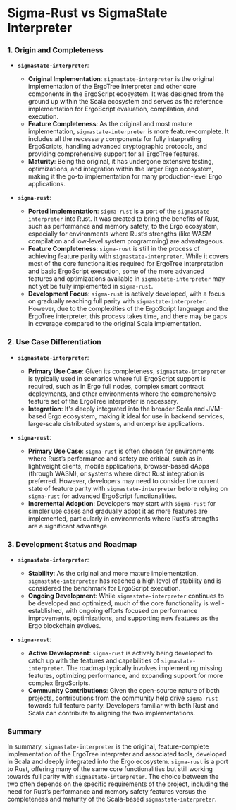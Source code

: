 # Sigma-Rust vs SigmaState Interpreter

### 1. **Origin and Completeness**

- **`sigmastate-interpreter`**:
  - **Original Implementation**: `sigmastate-interpreter` is the original implementation of the ErgoTree interpreter and other core components in the ErgoScript ecosystem. It was designed from the ground up within the Scala ecosystem and serves as the reference implementation for ErgoScript evaluation, compilation, and execution.
  - **Feature Completeness**: As the original and most mature implementation, `sigmastate-interpreter` is more feature-complete. It includes all the necessary components for fully interpreting ErgoScripts, handling advanced cryptographic protocols, and providing comprehensive support for all ErgoTree features.
  - **Maturity**: Being the original, it has undergone extensive testing, optimizations, and integration within the larger Ergo ecosystem, making it the go-to implementation for many production-level Ergo applications.

- **`sigma-rust`**:
  - **Ported Implementation**: `sigma-rust` is a port of the `sigmastate-interpreter` into Rust. It was created to bring the benefits of Rust, such as performance and memory safety, to the Ergo ecosystem, especially for environments where Rust’s strengths (like WASM compilation and low-level system programming) are advantageous.
  - **Feature Completeness**: `sigma-rust` is still in the process of achieving feature parity with `sigmastate-interpreter`. While it covers most of the core functionalities required for ErgoTree interpretation and basic ErgoScript execution, some of the more advanced features and optimizations available in `sigmastate-interpreter` may not yet be fully implemented in `sigma-rust`.
  - **Development Focus**: `sigma-rust` is actively developed, with a focus on gradually reaching full parity with `sigmastate-interpreter`. However, due to the complexities of the ErgoScript language and the ErgoTree interpreter, this process takes time, and there may be gaps in coverage compared to the original Scala implementation.

### 2. **Use Case Differentiation**

- **`sigmastate-interpreter`**:
  - **Primary Use Case**: Given its completeness, `sigmastate-interpreter` is typically used in scenarios where full ErgoScript support is required, such as in Ergo full nodes, complex smart contract deployments, and other environments where the comprehensive feature set of the ErgoTree interpreter is necessary.
  - **Integration**: It's deeply integrated into the broader Scala and JVM-based Ergo ecosystem, making it ideal for use in backend services, large-scale distributed systems, and enterprise applications.

- **`sigma-rust`**:
  - **Primary Use Case**: `sigma-rust` is often chosen for environments where Rust’s performance and safety are critical, such as in lightweight clients, mobile applications, browser-based dApps (through WASM), or systems where direct Rust integration is preferred. However, developers may need to consider the current state of feature parity with `sigmastate-interpreter` before relying on `sigma-rust` for advanced ErgoScript functionalities.
  - **Incremental Adoption**: Developers may start with `sigma-rust` for simpler use cases and gradually adopt it as more features are implemented, particularly in environments where Rust’s strengths are a significant advantage.

### 3. **Development Status and Roadmap**

- **`sigmastate-interpreter`**:
  - **Stability**: As the original and more mature implementation, `sigmastate-interpreter` has reached a high level of stability and is considered the benchmark for ErgoScript execution.
  - **Ongoing Development**: While `sigmastate-interpreter` continues to be developed and optimized, much of the core functionality is well-established, with ongoing efforts focused on performance improvements, optimizations, and supporting new features as the Ergo blockchain evolves.

- **`sigma-rust`**:
  - **Active Development**: `sigma-rust` is actively being developed to catch up with the features and capabilities of `sigmastate-interpreter`. The roadmap typically involves implementing missing features, optimizing performance, and expanding support for more complex ErgoScripts.
  - **Community Contributions**: Given the open-source nature of both projects, contributions from the community help drive `sigma-rust` towards full feature parity. Developers familiar with both Rust and Scala can contribute to aligning the two implementations.

### Summary

In summary, `sigmastate-interpreter` is the original, feature-complete implementation of the ErgoTree interpreter and associated tools, developed in Scala and deeply integrated into the Ergo ecosystem. `sigma-rust` is a port to Rust, offering many of the same core functionalities but still working towards full parity with `sigmastate-interpreter`. The choice between the two often depends on the specific requirements of the project, including the need for Rust’s performance and memory safety features versus the completeness and maturity of the Scala-based `sigmastate-interpreter`.
